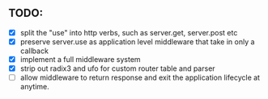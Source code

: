 ## TODO:
- [x] split the "use" into http verbs, such as server.get, server.post etc
- [x] preserve server.use as application level middleware that take in only a callback 
- [x] implement a full middleware system
- [x] strip out radix3 and ufo for custom router table and parser
- [ ] allow middleware to return response and exit the application lifecycle at anytime.
